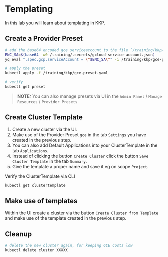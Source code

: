 # Templating

In this lab you will learn about templating in KKP.

## Create a Provider Preset

```bash
# add the base64 encoded gce serviceaccount to the file `/training/kkp/gce-preset.yaml`
ENC_SA=$(base64 -w0 /training/.secrets/gcloud-service-account.json)
yq eval ".spec.gcp.serviceAccount = \"$ENC_SA\"" -i /training/kkp/gce-preset.yaml

# apply the preset 
kubectl apply -f /training/kkp/gce-preset.yaml

# verify
kubectl get preset
```

>**NOTE:**
>You can also manage presets via UI in the `Admin Panel` / `Manage Resources` / `Provider Presets`

## Create Cluster Template

1. Create a new cluster via the UI.
1. Make use of the Provider Preset `gce` in the tab `Settings` you have created in the previous step.
1. You can also add Default Applications into your ClusterTemplate in the tab `Applications`.
1. Instead of clicking the button `Create Cluster` click the button `Save Cluster Template` in the tab `Summary`.
1. Give the template a proper name and save it eg on scope `Project`.

Verify the ClusterTemplate via CLI

```bash
kubectl get clustertemplate
```

## Make use of templates

Within the UI create a cluster via the button `Create Cluster from Template` and make use of the template created in the previous step.

## Cleanup

```bash
# delete the new cluster again, for keeping GCE costs low
kubectl delete cluster XXXXX 
```
